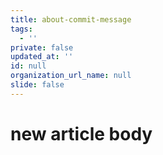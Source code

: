 ```yaml
---
title: about-commit-message
tags:
  - ''
private: false
updated_at: ''
id: null
organization_url_name: null
slide: false
---
```

# new article body
